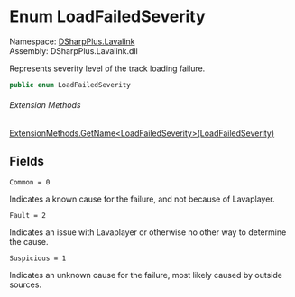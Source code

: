 # Enum LoadFailedSeverity

Namespace: [DSharpPlus.Lavalink](DSharpPlus.Lavalink.md)  
Assembly: DSharpPlus.Lavalink.dll

Represents severity level of the track loading failure.

```csharp
public enum LoadFailedSeverity
```

###### Extension Methods

[ExtensionMethods.GetName<LoadFailedSeverity\>\(LoadFailedSeverity\)](DSharpPlus.SlashCommands.ExtensionMethods.md\#DSharpPlus\_SlashCommands\_ExtensionMethods\_GetName\_\_1\_\_\_0\_)

## Fields

`Common = 0` 

Indicates a known cause for the failure, and not because of Lavaplayer.

`Fault = 2` 

Indicates an issue with Lavaplayer or otherwise no other way to determine the cause.

`Suspicious = 1` 

Indicates an unknown cause for the failure, most likely caused by outside sources.

